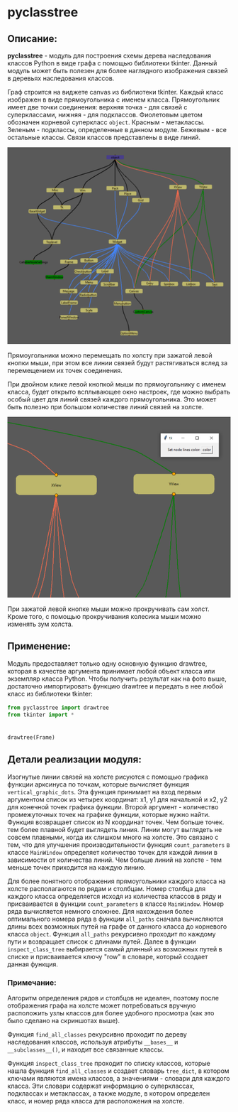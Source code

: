 # pyclasstree
## Описание:
**pyclasstree** - модуль для построения схемы дерева наследования классов Python в виде графа с помощью библиотеки tkinter. Данный модуль может быть полезен для более наглядного изображения связей в деревьях наследования классов.

Граф строится на виджете canvas из библиотеки tkinter. Каждый класс изображен в виде прямоугольника с именем класса. Прямоугольник имеет две точки соединения: верхняя точка - для связей с суперклассами, нижняя - для подклассов. Фиолетовым цветом обозначен корневой суперкласс `object`. Красным - метаклассы. Зеленым - подклассы, определенные в данном модуле. Бежевым - все остальные классы. Связи классов представлены в виде линий.

![image](img/tree_gui.png)

Прямоугольники можно перемещать по холсту при зажатой левой кнопки мыши, при этом все линии связей будут растягиваться вслед за перемещением их точек соединения.

При двойном клике левой кнопкой мыши по прямоугольнику с именем класса, будет открыто всплывающее окно настроек, где можно выбрать особый цвет для линий связей каждого прямоугольника. Это может быть полезно при большом количестве линий связей на холсте.

![image](img/lines_settings.png)

При зажатой левой кнопке мыши можно прокручивать сам холст. Кроме того, с помощью прокручивания колесика мыши можно изменять зум холста.

## Применение:
Модуль предоставляет только одну основную функцию drawtree, которая в качестве аргумента принимает любой объект класса или экземпляр класса Python.
Чтобы получить результат как на фото выше, достаточно импортировать функцию drawtree и передать в нее любой класс из библиотеки tkinter:

```py
from pyclasstree import drawtree
from tkinter import *


drawtree(Frame)
```

## Детали реализации модуля:
Изогнутые линии связей на холсте рисуются с помощью графика функции арксинуса по точкам, которые вычисляет функция `vertical_graphic_dots`. Эта функция принимает на вход первым аргументом список из четырех координат: x1, y1 для начальной и x2, y2 для конечной точек графика функции. Второй аргумент - количество промежуточных точек на графике функции, которые нужно найти. Функция возвращает список из N координат точек. Чем больше точек. тем более плавной будет выглядеть линия.
Линии могут выглядеть не совсем плавными, когда их слишком много на холсте. Это связано с тем, что для улучшения производительности функция `count_parameters` в классе `MainWindow` определяет количество точек для каждой линии в зависимости от количества линий. Чем больше линий на холсте - тем меньше точек приходится на каждую линию.

Для более понятного отображения прямоугольники каждого класса на холсте располагаются по рядам и столбцам. Номер столбца для каждого класса определяется исходя из количества классов в ряду и присваивается в функции  `count_parameters` в классе `MainWindow`.
Номер ряда вычисляется немного сложнее. Для нахождения более оптимального номера ряда в функции `all_paths` сначала вычисляются длины всех возможных путей на графе от данного класса до корневого класса `object`. Функция `all_paths` рекурсивно проходит по каждому пути и возвращает список с длинами путей. Далее в функции `inspect_class_tree` выбирается самый длинный из возможных путей в списке и присваивается ключу "row" в словаре, который создает данная функция.

### **Примечание:**
Алгоритм определения рядов и столбцов не идеален, поэтому после отображения графа на холсте может потребоваться вручную расположить узлы классов для более удобного просмотра (как это было сделано на скриншотах выше).

Функция `find_all_classes` рекурсивно проходит по дереву наследования классов, используя атрибуты `__bases__` и `__subclasses__()`, и находит все связанные классы.

Функция `inspect_class_tree` проходит по списку классов, которые нашла функция `find_all_classes` и создает словарь `tree_dict`, в котором ключами являются имена классов, а значениями - словари для каждого класса. Эти словари содержат информацию о суперклассах, подклассах и метаклассах, а также модуле, в котором определен класс, и номер ряда класса для расположения на холсте.